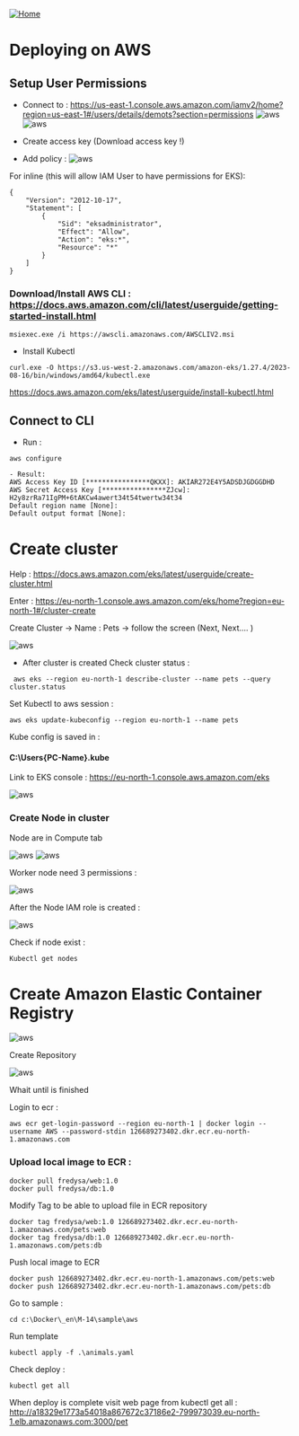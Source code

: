 [![Home](../../img/home.png)](../M-14/README.md)
# Deploying  on AWS

## Setup User Permissions

- Connect to : https://us-east-1.console.aws.amazon.com/iamv2/home?region=us-east-1#/users/details/demots?section=permissions
![aws](./img/access2.png)
![aws](./img/access1.png)

- Create access key (Download access key !)

- Add policy :
  ![aws](./img/access3.png)

For inline (this will allow IAM User to have permissions for EKS):
```
{
	"Version": "2012-10-17",
	"Statement": [
		{
			"Sid": "eksadministrator",
			"Effect": "Allow",
			"Action": "eks:*",
			"Resource": "*"
		}
	]
}

```


### Download/Install  AWS CLI : https://docs.aws.amazon.com/cli/latest/userguide/getting-started-install.html
```
msiexec.exe /i https://awscli.amazonaws.com/AWSCLIV2.msi
```

- Install Kubectl  
```
curl.exe -O https://s3.us-west-2.amazonaws.com/amazon-eks/1.27.4/2023-08-16/bin/windows/amd64/kubectl.exe
```
https://docs.aws.amazon.com/eks/latest/userguide/install-kubectl.html


 ## Connect to CLI  
- Run :
```
aws configure

- Result:
AWS Access Key ID [****************QKXX]: AKIAR272E4Y5ADSDJGDGGDHD
AWS Secret Access Key [****************ZJcw]: H2y8zrRa71IgPM+6tAKCw4awert34t54twertw34t34
Default region name [None]:
Default output format [None]:

```

# Create cluster 

Help : https://docs.aws.amazon.com/eks/latest/userguide/create-cluster.html

Enter : https://eu-north-1.console.aws.amazon.com/eks/home?region=eu-north-1#/cluster-create

Create Cluster -> Name : Pets  -> follow the screen (Next, Next.... )

![aws](./img/cluster1.png)

- After cluster is created
Check cluster status :
```
 aws eks --region eu-north-1 describe-cluster --name pets --query cluster.status
```
Set Kubectl to aws session :
```
aws eks update-kubeconfig --region eu-north-1 --name pets
```
Kube config is saved in :

#### C:\Users\{PC-Name}\.kube 

Link to EKS console :  https://eu-north-1.console.aws.amazon.com/eks

![aws](./img/cluster2.png)

### Create Node in cluster 
Node are in Compute tab

![aws](./img/node1.png)
![aws](./img/node2.png)

Worker node need 3 permissions :

![aws](./img/node1permissions.png)

After the Node IAM role is created :

![aws](./img/node3.png)


Check if node exist :

```
Kubectl get nodes
```

# Create  Amazon Elastic Container Registry

![aws](./img/repos1.png)

Create Repository

![aws](./img/repos2.png)

Whait until is finished 

Login to ecr :

```
aws ecr get-login-password --region eu-north-1 | docker login --username AWS --password-stdin 126689273402.dkr.ecr.eu-north-1.amazonaws.com
```

### Upload local image to ECR :

```
docker pull fredysa/web:1.0
docker pull fredysa/db:1.0
```
Modify Tag to be able to upload file in ECR repository
```
docker tag fredysa/web:1.0 126689273402.dkr.ecr.eu-north-1.amazonaws.com/pets:web
docker tag fredysa/db:1.0 126689273402.dkr.ecr.eu-north-1.amazonaws.com/pets:db
```
Push local image to ECR
```
docker push 126689273402.dkr.ecr.eu-north-1.amazonaws.com/pets:web
docker push 126689273402.dkr.ecr.eu-north-1.amazonaws.com/pets:db
```

Go to sample : 
```
cd c:\Docker\_en\M-14\sample\aws
```
Run template

```
kubectl apply -f .\animals.yaml
```

Check deploy :
```
kubectl get all

```

When deploy is complete visit web page from kubectl get all : http://a18329e1773a54018a867672c37186e2-799973039.eu-north-1.elb.amazonaws.com:3000/pet
